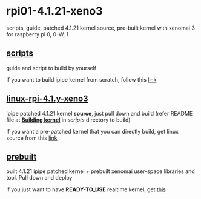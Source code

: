 # rpi01-4.1.21-xeno3
scripts, guide, patched 4.1.21 kernel source, pre-built kernel with xenomai 3 for raspberry pi 0, 0-W, 1

[scripts](https://github.com/thanhtam-h/rpi01-4.1.21-xeno3/tree/master/scripts)
------------
guide and script to build by yourself

If you want to build ipipe kernel from scratch, follow this [link](https://github.com/thanhtam-h/rpi01-4.1.21-xeno3/tree/master/scripts) 

[linux-rpi-4.1.y-xeno3](https://github.com/thanhtam-h/rpi01-4.1.21-xeno3/tree/master/linux-rpi-4.1.y-xeno3)
------------
ipipe patched 4.1.21 kernel **source**, just pull down and build (refer README file at [**Building kernel**](https://github.com/thanhtam-h/rpi01-4.1.21-xeno3/tree/master/scripts#building-kernel)  in *scripts* directory to build)

If you want a pre-patched kernel that you can directly build, get linux source from this [link](https://github.com/thanhtam-h/rpi01-4.1.21-xeno3/tree/master/linux-rpi-4.1.y-xeno3) 

[prebuilt](https://github.com/thanhtam-h/rpi01-4.1.21-xeno3/tree/master/prebuilt)
------------
built 4.1.21 ipipe patched kernel + prebuilt xenomai user-space libraries and tool. Pull down and deploy 

if you just want to have **READY-TO_USE** realtime kernel, get [this](https://github.com/thanhtam-h/rpi01-4.1.21-xeno3/tree/master/prebuilt)  

